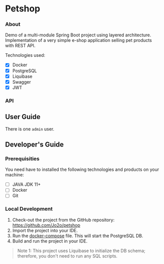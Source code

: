 # Petshop

### About
Demo of a multi-module Spring Boot project using layered architecture.<br/>
Implementation of a very simple e-shop application selling pet products with REST API.<br/>

Technologies used: 
- [x] Docker
- [x] PostgreSQL
- [x] Liquibase
- [x] Swagger
- [x] JWT

### API


## User Guide

There is one `admin` user.


## Developer's Guide

### Prerequisities

You need have to installed the following technologies and products on your machine:
- [ ] JAVA JDK 11+
- [ ] Docker
- [ ] Git

### Local Development

1. Check-out the project from the GitHub repository: https://github.com/Jo2o/petshop
1. Import the project into your IDE.
1. Run the [docker-compose](docker/docker-compose.yml) file. This will start the PostgreSQL DB.
1. Build and run the project in your IDE.

> Note 1: This project uses Liquibase to initialize the DB schema; therefore, you don't need to run any SQL scripts.
